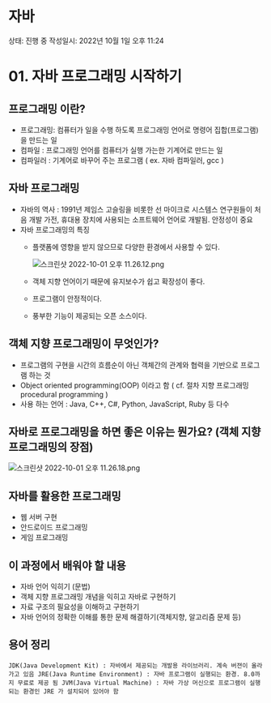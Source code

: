 # 자바

상태: 진행 중
작성일시: 2022년 10월 1일 오후 11:24

# 01. 자바 프로그래밍 시작하기

## 프로그래밍 이란?

- 프로그래밍: 컴퓨터가 일을 수행 하도록 프로그래밍 언어로 명령어 집합(프로그램)을 만드는 일
- 컴파일 : 프로그래밍 언어를 컴퓨터가 실행 가는한 기계어로 만드는 일
- 컴파일러 : 기계어로 바꾸어 주는 프로그램
( ex. 자바 컴파일러, gcc )

## 자바 프로그래밍

- 자바의 역사 : 1991년 제임스 고슬링을 비롯한 선 마이크로 시스템스 연구원들이 처음 개발
가전, 휴대용 장치에 사용되는 소프트웨어 언어로 개발됨. 안정성이 중요
- 자바 프로그래밍의 특징
    - 플랫폼에 영향을 받지 않으므로 다양한 환경에서 사용할 수 있다.
        
        ![스크린샷 2022-10-01 오후 11.26.12.png](%E1%84%8C%E1%85%A1%E1%84%87%E1%85%A1%2004d973b38bbc480c84bbdd7ef239061b/%25E1%2584%2589%25E1%2585%25B3%25E1%2584%258F%25E1%2585%25B3%25E1%2584%2585%25E1%2585%25B5%25E1%2586%25AB%25E1%2584%2589%25E1%2585%25A3%25E1%2586%25BA_2022-10-01_%25E1%2584%258B%25E1%2585%25A9%25E1%2584%2592%25E1%2585%25AE_11.26.12.png)
        
    - 객체 지향 언어이기 때문에 유지보수가 쉽고 확장성이 좋다.
    - 프로그램이 안정적이다.
    - 풍부한 기능이 제공되는 오픈 소스이다.

## 객체 지향 프로그래밍이 무엇인가?

- 프로그램의 구현을 시간의 흐름순이 아닌 객체간의 관계와 협력을 기반으로 프로그램 하는 것
- Object oriented programming(OOP) 이라고 함 ( cf. 절차 지향 프로그래밍 procedural programming )
- 사용 하는 언어 : Java, C++, C#, Python, JavaScript, Ruby 등 다수

## 자바로 프로그래밍을 하면 좋은 이유는 뭔가요? (객체 지향 프로그래밍의 장점)

![스크린샷 2022-10-01 오후 11.26.18.png](%E1%84%8C%E1%85%A1%E1%84%87%E1%85%A1%2004d973b38bbc480c84bbdd7ef239061b/%25E1%2584%2589%25E1%2585%25B3%25E1%2584%258F%25E1%2585%25B3%25E1%2584%2585%25E1%2585%25B5%25E1%2586%25AB%25E1%2584%2589%25E1%2585%25A3%25E1%2586%25BA_2022-10-01_%25E1%2584%258B%25E1%2585%25A9%25E1%2584%2592%25E1%2585%25AE_11.26.18.png)

## 자바를 활용한 프로그래밍

- 웹 서버 구현
- 안드로이드 프로그래밍
- 게임 프로그래밍

## 이 과정에서 배워야 할 내용

- 자바 언어 익히기 (문법)
- 객체 지향 프로그래밍 개념을 익히고 자바로 구현하기
- 자료 구조의 필요성을 이해하고 구현하기
- 자바 언어의 정확한 이해를 통한 문제 해결하기(객체지향, 알고리즘 문제 등)

## 용어 정리

`JDK(Java Development Kit) : 자바에서 제공되는 개발용 라이브러리. 계속 버젼이 올라가고 있음
JRE(Java Runtime Environment) : 자바 프로그램이 실행되는 환경. 8.0까지 무료로 제공 됨
JVM(Java Virtual Machine) : 자바 가상 머신으로 프로그램이 실행되는 환경인 JRE 가 설치되어 있어야 함`